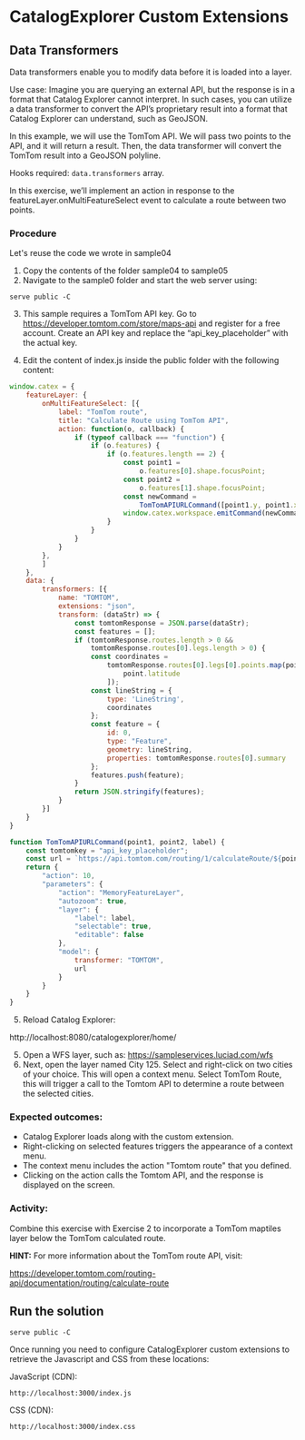 # CatalogExplorer Custom Extensions
## Data Transformers

Data transformers enable you to modify data before it is loaded into a layer.

Use case: Imagine you are querying an external API, but the response is in a format that Catalog
Explorer cannot interpret. In such cases, you can utilize a data transformer to convert the API’s
proprietary result into a format that Catalog Explorer can understand, such as GeoJSON.

In this example, we will use the TomTom API. We will pass two points to the API, and it will return a
result. Then, the data transformer will convert the TomTom result into a GeoJSON polyline.

Hooks required:
`data.transformers` array.

In this exercise, we’ll implement an action in response to the featureLayer.onMultiFeatureSelect event to calculate a route between two points.

### Procedure

Let's reuse the code we wrote in sample04

1. Copy the contents of the folder sample04 to sample05
2. Navigate to the sample0 folder and start the web server using:
```shell
serve public -C
```
3. This sample requires a TomTom API key. Go to https://developer.tomtom.com/store/maps-api and
   register for a free account. Create an API key and replace the “api_key_placeholder” with the actual
   key.

4. Edit the content of index.js inside the public folder with the following content:

```JavaScript
window.catex = {
    featureLayer: {
        onMultiFeatureSelect: [{
            label: "TomTom route",
            title: "Calculate Route using TomTom API",
            action: function(o, callback) {
                if (typeof callback === "function") {
                    if (o.features) {
                        if (o.features.length == 2) {
                            const point1 =
                                o.features[0].shape.focusPoint;
                            const point2 =
                                o.features[1].shape.focusPoint;
                            const newCommand =
                                TomTomAPIURLCommand([point1.y, point1.x], [point2.y, point2.x], 'TomTom route ');
                            window.catex.workspace.emitCommand(newCommand);
                        }
                    }
                }
            }
        },
        ]
    },
    data: {
        transformers: [{
            name: "TOMTOM",
            extensions: "json",
            transform: (dataStr) => {
                const tomtomResponse = JSON.parse(dataStr);
                const features = [];
                if (tomtomResponse.routes.length > 0 &&
                    tomtomResponse.routes[0].legs.length > 0) {
                    const coordinates =
                        tomtomResponse.routes[0].legs[0].points.map(point => [point.longitude,
                            point.latitude
                        ]);
                    const lineString = {
                        type: 'LineString',
                        coordinates
                    };
                    const feature = {
                        id: 0,
                        type: "Feature",
                        geometry: lineString,
                        properties: tomtomResponse.routes[0].summary
                    };
                    features.push(feature);
                }
                return JSON.stringify(features);
            }
        }]
    }
}

function TomTomAPIURLCommand(point1, point2, label) {
    const tomtomkey = "api_key_placeholder";
    const url = `https://api.tomtom.com/routing/1/calculateRoute/${point1[0]},${point1[1]}:${point2[0]},${point2[1]}/json?&vehicleHeading=90&sectionType=traffic&report=effectiveSettings&routeType=eco&traffic=true&avoid=unpavedRoads&travelMode=car&vehicleMaxSpeed=120&vehicleCommercial=false&vehicleEngineType=combustion&key=${tomtomkey}`;
    return {
        "action": 10,
        "parameters": {
            "action": "MemoryFeatureLayer",
            "autozoom": true,
            "layer": {
                "label": label,
                "selectable": true,
                "editable": false
            },
            "model": {
                transformer: "TOMTOM",
                url
            }
        }
    }
}
```
5. Reload Catalog Explorer:

http://localhost:8080/catalogexplorer/home/

5. Open a WFS layer, such as:
https://sampleservices.luciad.com/wfs
6. Next, open the layer named City 125. Select and right-click on two cities of your choice.
   This will open a context menu. Select TomTom Route, this will trigger a call to the Tomtom API to determine a route between the selected cities.


### Expected outcomes:
* Catalog Explorer loads along with the custom extension.
* Right-clicking on selected features triggers the appearance of a context menu.
* The context menu includes the action "Tomtom route" that you defined.
* Clicking on the action calls the Tomtom API, and the response is displayed on the screen.

### Activity:
Combine this exercise with Exercise 2 to incorporate a TomTom maptiles layer below the TomTom
calculated route.

<strong>HINT:</strong> For more information about the TomTom route API, visit:

https://developer.tomtom.com/routing-api/documentation/routing/calculate-route

## Run the solution

```shell
serve public -C
```

Once running you need to configure CatalogExplorer custom extensions to retrieve the Javascript and CSS from these locations:

JavaScript (CDN):
```
http://localhost:3000/index.js
```

CSS (CDN):
```
http://localhost:3000/index.css
```

